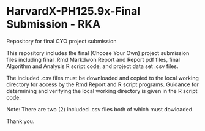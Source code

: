 # HarvardX-PH125.9x-Final Submission - RKA
Repository for final CYO project submission

This repository includes the final (Choose Your Own) project submission files including final .Rmd Markdwon Report and Report pdf files, final Algorithm and Analysis R script code, and project data set .csv files.

The included .csv files must be downloaded and copied to the local working directory for access by the Rmd Report and R script programs. Guidance for determining and verifying the local working directory is given in the R script code.

Note: There are two (2) included .csv files both of which must dowloaded.

Thank you.
